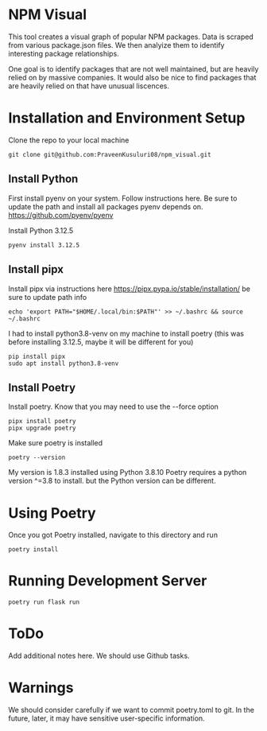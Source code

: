 # NPM Visual

This tool creates a visual graph of popular NPM packages. Data is scraped from various package.json files. We then analyize them to identify interesting package relationships. 

One goal is to identify packages that are not well maintained, but are heavily relied on by massive companies. It would also be nice to find packages that are heavily relied on that have unusual liscences.

# Installation and Environment Setup
Clone the repo to your local machine
~~~
git clone git@github.com:PraveenKusuluri08/npm_visual.git
~~~
## Install Python 
First install pyenv on your system. Follow instructions here. Be sure to update the path and install all packages pyenv depends on.
https://github.com/pyenv/pyenv

Install Python 3.12.5
~~~
pyenv install 3.12.5
~~~

## Install pipx
Install pipx via instructions here
https://pipx.pypa.io/stable/installation/
be sure to update path info

~~~
echo 'export PATH="$HOME/.local/bin:$PATH"' >> ~/.bashrc && source ~/.bashrc
~~~

I had to install python3.8-venv on my machine to install poetry (this was before installing 3.12.5, maybe it will be different for you)
~~~
pip install pipx
sudo apt install python3.8-venv
~~~

## Install Poetry
Install poetry. Know that you may need to use the --force option
~~~
pipx install poetry
pipx upgrade poetry
~~~

Make sure poetry is installed 
~~~
poetry --version
~~~
My version is 1.8.3 installed using Python 3.8.10 
Poetry requires a python version ^=3.8 to install. but the Python version can be different. 

# Using Poetry
Once you got Poetry installed, navigate to this directory and run 
~~~
poetry install
~~~

# Running Development Server
~~~
poetry run flask run
~~~

# ToDo
Add additional notes here. We should use Github tasks.

# Warnings
We should consider carefully if we want to commit poetry.toml to git. In the future, later, it may have sensitive user-specific information. 



